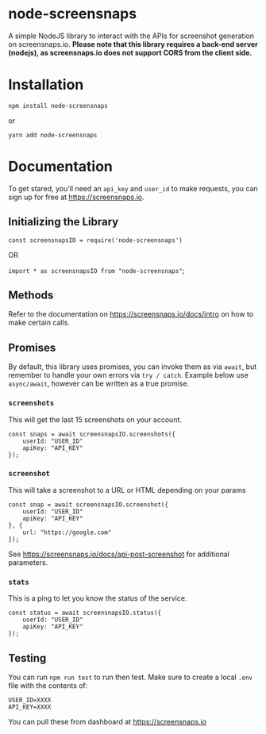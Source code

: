 # node-screensnaps

A simple NodeJS library to interact with the APIs for screenshot generation on screensnaps.io. **Please note that this library requires a back-end server (nodejs), as screensnaps.io does not support CORS from the client side.**

# Installation

`npm install node-screensnaps`

or

`yarn add node-screensnaps`

# Documentation

To get stared, you'll need an `api_key` and `user_id` to make requests, you can sign up for free at https://screensnaps.io.

## Initializing the Library

`const screensnapsIO = require('node-screensnaps')`

OR

`import * as screensnapsIO from "node-screensnaps"`;

## Methods

Refer to the documentation on https://screensnaps.io/docs/intro on how to make certain calls.

## Promises

By default, this library uses promises, you can invoke them as via `await`, but remember to handle your own errors via `try / catch`. Example below use `async/await`, however can be written as a true promise.

### `screenshots`

This will get the last 15 screenshots on your account.

```
const snaps = await screensnapsIO.screenshots({
    userId: "USER_ID"
    apiKey: "API_KEY"
});
```

### `screenshot`

This will take a screenshot to a URL or HTML depending on your params

```
const snap = await screensnapsIO.screenshot({
    userId: "USER_ID"
    apiKey: "API_KEY"
}, {
    url: "https://google.com"
});
```

See https://screensnaps.io/docs/api-post-screenshot for additional parameters.

### `stats`

This is a ping to let you know the status of the service.

```
const status = await screensnapsIO.status({
    userId: "USER_ID"
    apiKey: "API_KEY"
});
```

## Testing

You can run `npm run test` to run then test. Make sure to create a local `.env` file with the contents of:

```
USER_ID=XXXX
API_KEY=XXXX
```

You can pull these from dashboard at https://screensnaps.io
